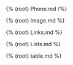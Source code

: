 {% (root) Phone.md /%}



{% (root) Image.md %}



{% (root) Links.md %}



{% (root) Lists.md %}



{% (root) table.md %}
